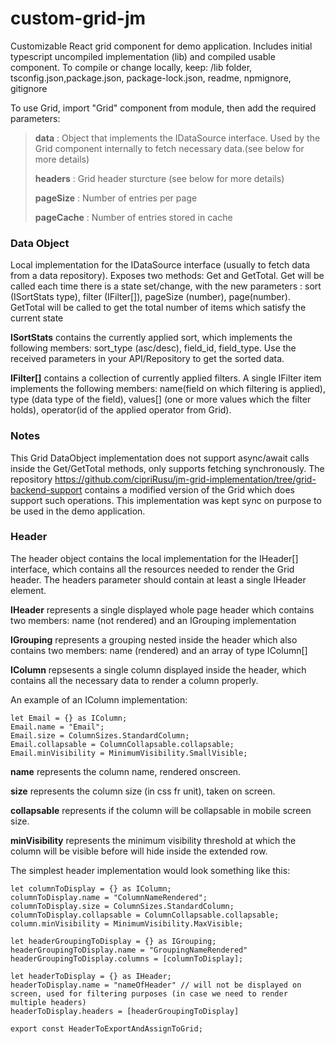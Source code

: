 # custom-grid-jm
Customizable React grid component for demo application.
Includes initial typescript uncompiled implementation (lib) and compiled usable component.
To compile or change locally, keep:
/lib folder, tsconfig.json,package.json, package-lock.json, readme, npmignore, gitignore

To use Grid, import "Grid" component from module, then add the required parameters:

>**data** : Object that implements the IDataSource interface. Used by the Grid component internally to fetch necessary data.(see below for more details)
>
>**headers** : Grid header sturcture (see below for more details)
>
>**pageSize** : Number of entries per page
>
>**pageCache** : Number of entries stored in cache

### Data Object ###

Local implementation for the IDataSource interface (usually to fetch data from a data repository). Exposes two methods: Get and GetTotal.
Get will be called each time there is a state set/change, with the new parameters : sort (ISortStats type), filter (IFilter[]), pageSize (number), page(number).
GetTotal will be called to get the total number of items which satisfy the current state

**ISortStats** contains the currently applied sort, which implements the following members: sort_type (asc/desc), field_id, field_type.
Use the received parameters in your API/Repository to get the sorted data.

**IFilter[]** contains a collection of currently applied filters. A single IFilter item implements the following members: name(field on which filtering is applied),
type (data type of the field), values[] (one or more values which the filter holds), operator(id of the applied operator from Grid).

### Notes ###
This Grid DataObject implementation does not support async/await calls inside the Get/GetTotal methods, only supports fetching synchronously. The repository
https://github.com/cipriRusu/jm-grid-implementation/tree/grid-backend-support contains a modified version of the Grid which does support such operations.
This implementation was kept sync on purpose to be used in the demo application.

### Header ###

The header object contains the local implementation for the IHeader[] interface, which contains all the resources needed to render the Grid header.
The headers parameter should contain at least a single IHeader element.

**IHeader** represents a single displayed whole page header which contains two members: name (not rendered) and an IGrouping implementation</p>
**IGrouping** represents a grouping nested inside the header which also contains two members: name (rendered) and an array of type IColumn[]</p>
**IColumn** repsesents a single column displayed inside the header, which contains all the necessary data to render a column properly.</p>

An example of an IColumn implementation:

```
let Email = {} as IColumn;
Email.name = "Email";
Email.size = ColumnSizes.StandardColumn;
Email.collapsable = ColumnCollapsable.collapsable;
Email.minVisibility = MinimumVisibility.SmallVisible;
```

**name** represents the column name, rendered onscreen.</p>
**size** represents the column size (in css fr unit), taken on screen.</p>
**collapsable** represents if the column will be collapsable in mobile screen size.</p>
**minVisibility** represents the minimum visibility threshold at which the column will be visible before will hide inside the extended row.</p>

The simplest header implementation would look something like this:
```
let columnToDisplay = {} as IColumn;
columnToDisplay.name = "ColumnNameRendered";
columnToDisplay.size = ColumnSizes.StandardColumn;
columnToDisplay.collapsable = ColumnCollapsable.collapsable;
column.minVisibility = MinimumVisibility.MaxVisible;

let headerGroupingToDisplay = {} as IGrouping;
headerGroupingToDisplay.name = "GroupingNameRendered"
headerGroupingToDisplay.columns = [columnToDisplay];

let headerToDisplay = {} as IHeader;
headerToDisplay.name = "nameOfHeader" // will not be displayed on screen, used for filtering purposes (in case we need to render multiple headers)
headerToDisplay.headers = [headerGroupingToDisplay]

export const HeaderToExportAndAssignToGrid;
```
